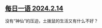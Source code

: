 <!--1739576127000-->
[每日一语 2024.2.14](https://chinadigitaltimes.net/chinese/715858.html)
------

<p>没有“神仙”的压迫，土拨鼠的生活又有什么不好？</p><p><img decoding="async" src="https://chinadigitaltimes.net/chinese/files/2025/02/2025.2.14.jpg" alt=""></p><div class="addtoany_share_save_container addtoany_content addtoany_content_bottom"><div class="a2a_kit a2a_kit_size_32 addtoany_list" data-a2a-url="https://chinadigitaltimes.net/chinese/715858.html" data-a2a-title="每日一语 2024.2.14"><a class="a2a_button_facebook" href="https://www.addtoany.com/add_to/facebook?linkurl=https%3A%2F%2Fchinadigitaltimes.net%2Fchinese%2F715858.html&amp;linkname=%E6%AF%8F%E6%97%A5%E4%B8%80%E8%AF%AD%202024.2.14" title="Facebook" rel="nofollow noopener" target="_blank"></a><a class="a2a_button_twitter" href="https://www.addtoany.com/add_to/twitter?linkurl=https%3A%2F%2Fchinadigitaltimes.net%2Fchinese%2F715858.html&amp;linkname=%E6%AF%8F%E6%97%A5%E4%B8%80%E8%AF%AD%202024.2.14" title="Twitter" rel="nofollow noopener" target="_blank"></a><a class="a2a_button_telegram" href="https://www.addtoany.com/add_to/telegram?linkurl=https%3A%2F%2Fchinadigitaltimes.net%2Fchinese%2F715858.html&amp;linkname=%E6%AF%8F%E6%97%A5%E4%B8%80%E8%AF%AD%202024.2.14" title="Telegram" rel="nofollow noopener" target="_blank"></a><a class="a2a_button_reddit" href="https://www.addtoany.com/add_to/reddit?linkurl=https%3A%2F%2Fchinadigitaltimes.net%2Fchinese%2F715858.html&amp;linkname=%E6%AF%8F%E6%97%A5%E4%B8%80%E8%AF%AD%202024.2.14" title="Reddit" rel="nofollow noopener" target="_blank"></a><a class="a2a_button_whatsapp" href="https://www.addtoany.com/add_to/whatsapp?linkurl=https%3A%2F%2Fchinadigitaltimes.net%2Fchinese%2F715858.html&amp;linkname=%E6%AF%8F%E6%97%A5%E4%B8%80%E8%AF%AD%202024.2.14" title="WhatsApp" rel="nofollow noopener" target="_blank"></a><a class="a2a_button_email" href="https://www.addtoany.com/add_to/email?linkurl=https%3A%2F%2Fchinadigitaltimes.net%2Fchinese%2F715858.html&amp;linkname=%E6%AF%8F%E6%97%A5%E4%B8%80%E8%AF%AD%202024.2.14" title="Email" rel="nofollow noopener" target="_blank"></a><a class="a2a_button_copy_link" href="https://www.addtoany.com/add_to/copy_link?linkurl=https%3A%2F%2Fchinadigitaltimes.net%2Fchinese%2F715858.html&amp;linkname=%E6%AF%8F%E6%97%A5%E4%B8%80%E8%AF%AD%202024.2.14" title="Copy Link" rel="nofollow noopener" target="_blank"></a><a class="a2a_dd addtoany_share_save addtoany_share" href="https://www.addtoany.com/share"></a></div></div>
